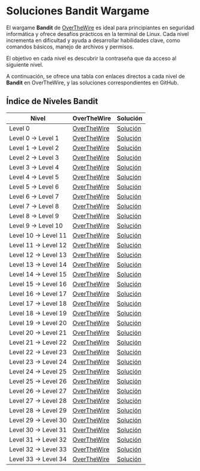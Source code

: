 # Soluciones Bandit Wargame

El wargame **Bandit** de [OverTheWire](https://overthewire.org/wargames/bandit/) es ideal para principiantes en seguridad informática y ofrece desafíos prácticos en la terminal de Linux. Cada nivel incrementa en dificultad y ayuda a desarrollar habilidades clave, como comandos básicos, manejo de archivos y permisos.

El objetivo en cada nivel es descubrir la contraseña que da acceso al siguiente nivel.

A continuación, se ofrece una tabla con enlaces directos a cada nivel de **Bandit** en OverTheWire, y las soluciones correspondientes en GitHub.

## Índice de Niveles Bandit

| Nivel                  | OverTheWire                         | Solución                      |
|------------------------|-------------------------------------|-------------------------------|
| Level 0                | [OverTheWire](https://overthewire.org/wargames/bandit/bandit0.html)     | [Solución](Bandit0/Readme.md)            |
| Level 0 → Level 1      | [OverTheWire](https://overthewire.org/wargames/bandit/bandit1.html)     | [Solución](Bandit1/Readme.md)            |
| Level 1 → Level 2      | [OverTheWire](https://overthewire.org/wargames/bandit/bandit2.html)     | [Solución](Bandit2/Readme.md)            |
| Level 2 → Level 3      | [OverTheWire](https://overthewire.org/wargames/bandit/bandit3.html)     | [Solución](Bandit3/Readme.md)            |
| Level 3 → Level 4      | [OverTheWire](https://overthewire.org/wargames/bandit/bandit4.html)     | [Solución](Bandit4/Readme.md)            |
| Level 4 → Level 5      | [OverTheWire](https://overthewire.org/wargames/bandit/bandit5.html)     | [Solución](Bandit5/Readme.md)            |
| Level 5 → Level 6      | [OverTheWire](https://overthewire.org/wargames/bandit/bandit6.html)     | [Solución](Bandit6/Readme.md)            |
| Level 6 → Level 7      | [OverTheWire](https://overthewire.org/wargames/bandit/bandit7.html)     | [Solución](Bandit7/Readme.md)            |
| Level 7 → Level 8      | [OverTheWire](https://overthewire.org/wargames/bandit/bandit8.html)     | [Solución](Bandit8/Readme.md)            |
| Level 8 → Level 9      | [OverTheWire](https://overthewire.org/wargames/bandit/bandit9.html)     | [Solución](Bandit9/Readme.md)            |
| Level 9 → Level 10     | [OverTheWire](https://overthewire.org/wargames/bandit/bandit10.html)    | [Solución](Bandit10/Readme.md)          |
| Level 10 → Level 11    | [OverTheWire](https://overthewire.org/wargames/bandit/bandit11.html)    | [Solución](Bandit11/Readme.md)          |
| Level 11 → Level 12    | [OverTheWire](https://overthewire.org/wargames/bandit/bandit12.html)    | [Solución](Bandit12/Readme.md)          |
| Level 12 → Level 13    | [OverTheWire](https://overthewire.org/wargames/bandit/bandit13.html)    | [Solución](Bandit13/Readme.md)          |
| Level 13 → Level 14    | [OverTheWire](https://overthewire.org/wargames/bandit/bandit14.html)    | [Solución](Bandit14/Readme.md)          |
| Level 14 → Level 15    | [OverTheWire](https://overthewire.org/wargames/bandit/bandit15.html)    | [Solución](Bandit15/Readme.md)          |
| Level 15 → Level 16    | [OverTheWire](https://overthewire.org/wargames/bandit/bandit16.html)    | [Solución](Bandit16/Readme.md)          |
| Level 16 → Level 17    | [OverTheWire](https://overthewire.org/wargames/bandit/bandit17.html)    | [Solución](Bandit17/Readme.md)          |
| Level 17 → Level 18    | [OverTheWire](https://overthewire.org/wargames/bandit/bandit18.html)    | [Solución](Bandit18/Readme.md)          |
| Level 18 → Level 19    | [OverTheWire](https://overthewire.org/wargames/bandit/bandit19.html)    | [Solución](Bandit19/Readme.md)          |
| Level 19 → Level 20    | [OverTheWire](https://overthewire.org/wargames/bandit/bandit20.html)    | [Solución](Bandit20/Readme.md)          |
| Level 20 → Level 21    | [OverTheWire](https://overthewire.org/wargames/bandit/bandit21.html)    | [Solución](Bandit21/Readme.md)          |
| Level 21 → Level 22    | [OverTheWire](https://overthewire.org/wargames/bandit/bandit22.html)    | [Solución](Bandit22/Readme.md)          |
| Level 22 → Level 23    | [OverTheWire](https://overthewire.org/wargames/bandit/bandit23.html)    | [Solución](Bandit23/Readme.md)          |
| Level 23 → Level 24    | [OverTheWire](https://overthewire.org/wargames/bandit/bandit24.html)    | [Solución](Bandit24/Readme.md)          |
| Level 24 → Level 25    | [OverTheWire](https://overthewire.org/wargames/bandit/bandit25.html)    | [Solución](Bandit25/Readme.md)          |
| Level 25 → Level 26    | [OverTheWire](https://overthewire.org/wargames/bandit/bandit26.html)    | [Solución](Bandit26/Readme.md)          |
| Level 26 → Level 27    | [OverTheWire](https://overthewire.org/wargames/bandit/bandit27.html)    | [Solución](Bandit27/Readme.md)          |
| Level 27 → Level 28    | [OverTheWire](https://overthewire.org/wargames/bandit/bandit28.html)    | [Solución](Bandit28/Readme.md)          |
| Level 28 → Level 29    | [OverTheWire](https://overthewire.org/wargames/bandit/bandit29.html)    | [Solución](Bandit29/Readme.md)          |
| Level 29 → Level 30    | [OverTheWire](https://overthewire.org/wargames/bandit/bandit30.html)    | [Solución](Bandit30/Readme.md)          |
| Level 30 → Level 31    | [OverTheWire](https://overthewire.org/wargames/bandit/bandit31.html)    | [Solución](Bandit31/Readme.md)          |
| Level 31 → Level 32    | [OverTheWire](https://overthewire.org/wargames/bandit/bandit32.html)    | [Solución](Bandit32/Readme.md)          |
| Level 32 → Level 33    | [OverTheWire](https://overthewire.org/wargames/bandit/bandit33.html)    | [Solución](Bandit33/Readme.md)          |
| Level 33 → Level 34    | [OverTheWire](https://overthewire.org/wargames/bandit/bandit34.html)    | [Solución](Bandit34/Readme.md)          |
